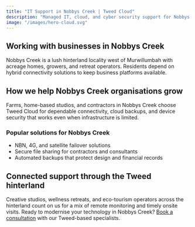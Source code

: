```yaml
---
title: "IT Support in Nobbys Creek | Tweed Cloud"
description: "Managed IT, cloud, and cyber security support for Nobbys Creek businesses through the Tweed hinterland."
image: "/images/hero-cloud.svg"
---
```


## Working with businesses in Nobbys Creek
Nobbys Creek is a lush hinterland locality west of Murwillumbah with acreage homes, growers, and retreat operators. Residents depend on hybrid connectivity solutions to keep business platforms available.

## How we help Nobbys Creek organisations grow
Farms, home-based studios, and contractors in Nobbys Creek choose Tweed Cloud for dependable connectivity, cloud backups, and device security that works even when infrastructure is limited.

### Popular solutions for Nobbys Creek
- NBN, 4G, and satellite failover solutions
- Secure file sharing for contractors and consultants
- Automated backups that protect design and financial records

## Connected support through the Tweed hinterland
Creative studios, wellness retreats, and eco-tourism operators across the hinterland count on us for a mix of remote monitoring and timely onsite visits. Ready to modernise your technology in Nobbys Creek? [Book a consultation](/consultation/) with our Tweed-based specialists.
